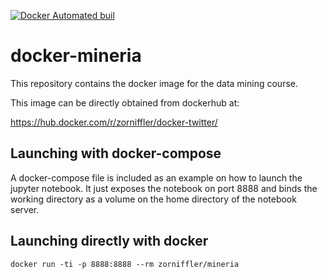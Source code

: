 [![Docker Automated buil](https://img.shields.io/docker/automated/jrottenberg/ffmpeg.svg)](https://hub.docker.com/r/zorniffler/docker-twitter/)

# docker-mineria

This repository contains the docker image for the data mining course.

This image can be directly obtained from dockerhub at:

https://hub.docker.com/r/zorniffler/docker-twitter/

## Launching with docker-compose

A docker-compose file is included as an example on how to launch the jupyter
notebook. It just exposes the notebook on port 8888 and binds the working
directory as a volume on the home directory of the notebook server.

## Launching directly with docker

`docker run -ti -p 8888:8888 --rm zorniffler/mineria`
